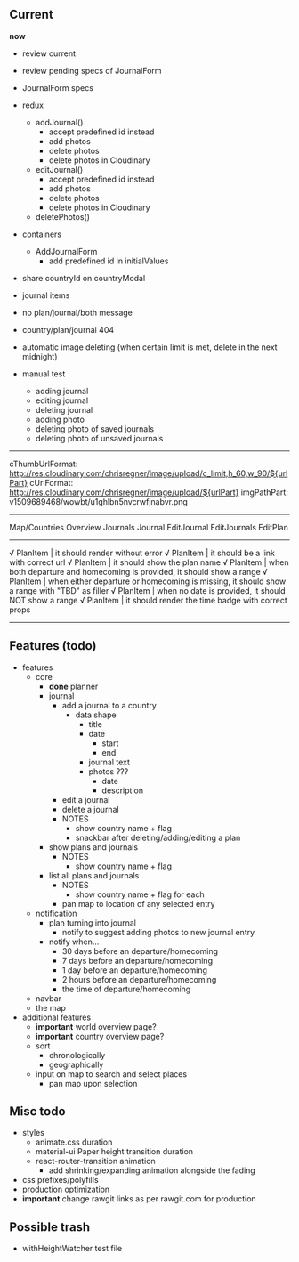 ## Current

**now**
- review current
- review pending specs of JournalForm

- JournalForm specs

- redux
  - addJournal()
    - accept predefined id instead
    - add photos
    - delete photos
    - delete photos in Cloudinary
  - editJournal()
    - accept predefined id instead
    - add photos
    - delete photos
    - delete photos in Cloudinary
  - deletePhotos()

- containers
  - AddJournalForm
    - add predefined id in initialValues

- share countryId on countryModal
- journal items
- no plan/journal/both message
- country/plan/journal 404
- automatic image deleting (when certain limit is met, delete in the next midnight)

- manual test
  - adding journal
  - editing journal
  - deleting journal
  - adding photo
  - deleting photo of saved journals
  - deleting photo of unsaved journals

---

cThumbUrlFormat: http://res.cloudinary.com/chrisregner/image/upload/c_limit,h_60,w_90/${urlPart}
cUrlFormat: http://res.cloudinary.com/chrisregner/image/upload/${urlPart}
imgPathPart: v1509689468/wowbt/u1ghlbn5nvcrwfjnabvr.png

---

Map/Countries
  Overview
  Journals
    Journal
      EditJournal
    EditJournals
      EditPlan

---

√ PlanItem | it should render without error
√ PlanItem | it should be a link with correct url
√ PlanItem | it should show the plan name
√ PlanItem | when both departure and homecoming is provided, it should show a range
√ PlanItem | when either departure or homecoming is missing, it should show a range with "TBD" as filler
√ PlanItem | when no date is provided, it should NOT show a range
√ PlanItem | it should render the time badge with correct props

---

## Features (todo)

- features
  - core
    - **done** planner
    - journal
      - add a journal to a country
        - data shape
          - title
          - date
            - start
            - end
          - journal text
          - photos ???
            - date
            - description
      - edit a journal
      - delete a journal
      - NOTES
        - show country name + flag
        - snackbar after deleting/adding/editing a plan
    - show plans and journals
      - NOTES
        - show country name + flag
    - list all plans and journals
      - NOTES
        - show country name + flag for each
      - pan map to location of any selected entry
  - notification
    - plan turning into journal
      - notify to suggest adding photos to new journal entry
    - notify when...
      - 30 days before an departure/homecoming
      - 7 days before an departure/homecoming
      - 1 day before an departure/homecoming
      - 2 hours before an departure/homecoming
      - the time of departure/homecoming
  - navbar
  - the map
- additional features
  - **important** world overview page?
  - **important** country overview page?
  - sort
    - chronologically
    - geographically
  - input on map to search and select places
    - pan map upon selection

## Misc todo

- styles
  - animate.css duration
  - material-ui Paper height transition duration
  - react-router-transition animation
    - add shrinking/expanding animation alongside the fading
- css prefixes/polyfills
- production optimization
- **important** change rawgit links as per rawgit.com for production

## Possible trash

- withHeightWatcher test file
